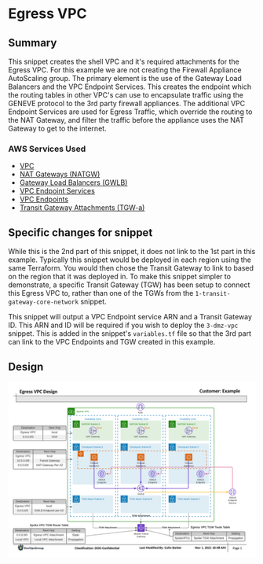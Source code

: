 # Egress VPC

## Summary

This snippet creates the shell VPC and it's required attachments for the Egress VPC.
For this example we are not creating the Firewall Appliance AutoScaling group.
The primary element is the use of the Gateway Load Balancers and the VPC
Endpoint Services. This creates the endpoint which the routing tables in other
VPC's can use to encapsulate traffic using the GENEVE protocol to the 3rd party
firewall appliances. The additional VPC Endpoint Services are used for Egress
Traffic, which override the routing to the NAT Gateway, and filter the traffic
before the appliance uses the NAT Gateway to get to the internet.

### AWS Services Used

- [VPC](https://aws.amazon.com/vpc/)
- [NAT Gateways (NATGW)](https://docs.aws.amazon.com/vpc/latest/userguide/vpc-nat-gateway.html)
- [Gateway Load Balancers (GWLB)](https://aws.amazon.com/elasticloadbalancing/gateway-load-balancer/)
- [VPC Endpoint Services](https://docs.aws.amazon.com/vpc/latest/privatelink/endpoint-service.html)
- [VPC Endpoints](https://docs.aws.amazon.com/vpc/latest/privatelink/vpc-endpoints.html)
- [Transit Gateway Attachments (TGW-a)](https://docs.aws.amazon.com/vpc/latest/tgw/tgw-vpc-attachments.html)

## Specific changes for snippet

While this is the 2nd part of this snippet, it does not link to the 1st part in
this example. Typically this snippet would be deployed in each region using the
same Terraform. You would then chose the Transit Gateway to link to based on the
region that it was deployed in. To make this snippet simpler to demonstrate, a
specific Transit Gateway (TGW) has been setup to connect this Egress VPC to, rather
than one of the TGWs from the `1-transit-gateway-core-network` snippet.

This snippet will output a VPC Endpoint service ARN and a Transit Gateway ID.
This ARN and ID will be required if you wish to deploy the `3-dmz-vpc` snippet.
This is added in the snippet's `variables.tf` file so that the 3rd part can link
to the VPC Endpoints and TGW created in this example.

## Design

![Image of Transit Gateway Network](./Egress-VPC-Example.png)
